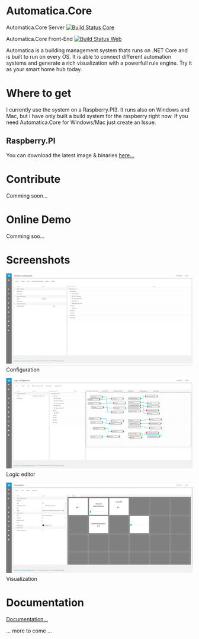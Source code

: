 # Automatica.Core

Automatica.Core Server
[![Build Status Core](https://automatica-core.visualstudio.com/automatica/_apis/build/status/automatica.core?branchName=develop)](https://automatica-core.visualstudio.com/automatica/_build/latest?definitionId=12&branchName=develop)

Automatica.Core Front-End
[![Build Status Web](https://automatica-core.visualstudio.com/automatica/_apis/build/status/automatica.web?branchName=develop)](https://automatica-core.visualstudio.com/automatica/_build/latest?definitionId=8&branchName=develop)

Automatica is a building management system thats runs on .NET Core and is built to run on every OS. It is able to connect different automation systems and generate a rich visualization with a powerfull rule engine. Try it as your smart home hub today.

# Where to get
I currently use the system on a Raspberry.PI3. It runs also on Windows and Mac, but I have only built a build system for the raspberry right now. If you need Automatica.Core for Windows/Mac just create an Issue.

## Raspberry.PI
You can download the latest image & binaries [here...](https://github.com/automatica-core/automatica/releases)

# Contribute
Comming soon...

# Online Demo
Comming soo...

# Screenshots
![Configuration](./images/config.png) Configuration

![Logic-editor](./images/logic.png) Logic editor

![Visualization](./images/visualization.png) Visualization


# Documentation
[Documentation...](https://docu.automaticacore.com)


... more to come ...

